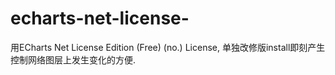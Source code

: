 # echarts-net-license-
用ECharts Net License Edition (Free) (no.) License, 单独改修版install即刻产生控制网络图层上发生变化的方便.
